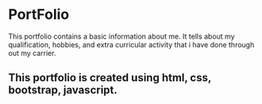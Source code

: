 # PortFolio
This portfolio contains a basic information about me. It  tells about my qualification, hobbies, and extra curricular activity that i have done through out my carrier. 
## This portfolio is created using html, css, bootstrap, javascript.

